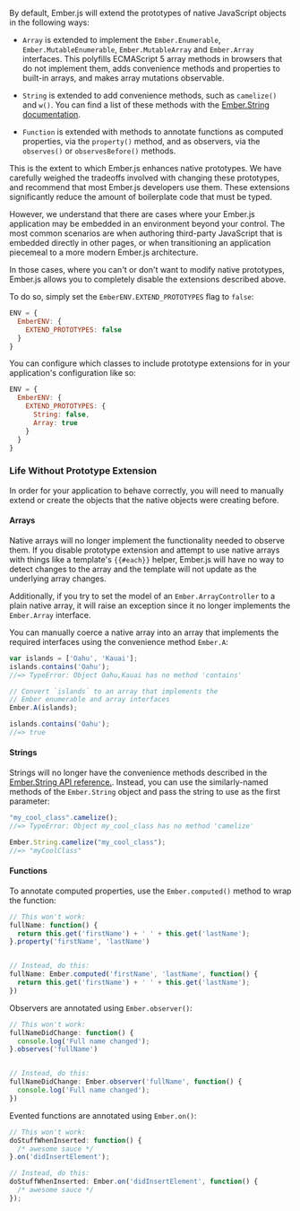 By default, Ember.js will extend the prototypes of native JavaScript
objects in the following ways:

* `Array` is extended to implement the `Ember.Enumerable`,
  `Ember.MutableEnumerable`, `Ember.MutableArray` and `Ember.Array`
  interfaces. This polyfills ECMAScript 5 array methods in browsers that
  do not implement them, adds convenience methods and properties to
  built-in arrays, and makes array mutations observable.

* `String` is extended to add convenience methods, such as
  `camelize()` and `w()`. You can find a list of these methods with the
  [Ember.String documentation](http://emberjs.com/api/classes/Ember.String.html).

* `Function` is extended with methods to annotate functions as
  computed properties, via the `property()` method, and as observers,
  via the `observes()` or `observesBefore()` methods.

This is the extent to which Ember.js enhances native prototypes. We have
carefully weighed the tradeoffs involved with changing these prototypes,
and recommend that most Ember.js developers use them. These extensions
significantly reduce the amount of boilerplate code that must be typed.

However, we understand that there are cases where your Ember.js
application may be embedded in an environment beyond your control. The
most common scenarios are when authoring third-party JavaScript that is
embedded directly in other pages, or when transitioning an application
piecemeal to a more modern Ember.js architecture.

In those cases, where you can't or don't want to modify native
prototypes, Ember.js allows you to completely disable the extensions
described above.

To do so, simply set the `EmberENV.EXTEND_PROTOTYPES` flag to `false`:

```config/environment.js
ENV = {
  EmberENV: {
    EXTEND_PROTOTYPES: false
  }
}
```

You can configure which classes to include prototype extensions
for in your application's configuration like so:

```config/environment.js
ENV = {
  EmberENV: {
    EXTEND_PROTOTYPES: {
      String: false,
      Array: true
    }
  }
}
```

### Life Without Prototype Extension

In order for your application to behave correctly, you will need to
manually extend or create the objects that the native objects were
creating before.

#### Arrays

Native arrays will no longer implement the functionality needed to
observe them. If you disable prototype extension and attempt to use
native arrays with things like a template's `{{#each}}` helper, Ember.js
will have no way to detect changes to the array and the template will
not update as the underlying array changes.

Additionally, if you try to set the model of an
`Ember.ArrayController` to a plain native array, it will raise an
exception since it no longer implements the `Ember.Array` interface.

You can manually coerce a native array into an array that implements the
required interfaces using the convenience method `Ember.A`:

```javascript
var islands = ['Oahu', 'Kauai'];
islands.contains('Oahu');
//=> TypeError: Object Oahu,Kauai has no method 'contains'

// Convert `islands` to an array that implements the
// Ember enumerable and array interfaces
Ember.A(islands);

islands.contains('Oahu');
//=> true
```

#### Strings

Strings will no longer have the convenience methods described in the
[Ember.String API reference.](http://emberjs.com/api/classes/Ember.String.html). Instead,
you can use the similarly-named methods of the `Ember.String` object and
pass the string to use as the first parameter:

```javascript
"my_cool_class".camelize();
//=> TypeError: Object my_cool_class has no method 'camelize'

Ember.String.camelize("my_cool_class");
//=> "myCoolClass"
```

#### Functions

To annotate computed properties, use the `Ember.computed()` method to
wrap the function:

```javascript
// This won't work:
fullName: function() {
  return this.get('firstName') + ' ' + this.get('lastName');
}.property('firstName', 'lastName')


// Instead, do this:
fullName: Ember.computed('firstName', 'lastName', function() {
  return this.get('firstName') + ' ' + this.get('lastName');
})
```

Observers are annotated using `Ember.observer()`:

```javascript
// This won't work:
fullNameDidChange: function() {
  console.log('Full name changed');
}.observes('fullName')


// Instead, do this:
fullNameDidChange: Ember.observer('fullName', function() {
  console.log('Full name changed');
})
```

Evented functions are annotated using `Ember.on()`:

```javascript
// This won't work:
doStuffWhenInserted: function() {
  /* awesome sauce */
}.on('didInsertElement');

// Instead, do this:
doStuffWhenInserted: Ember.on('didInsertElement', function() {
  /* awesome sauce */
});
```
